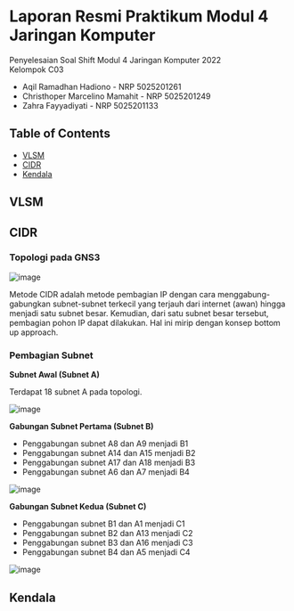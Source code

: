 # Laporan Resmi Praktikum Modul 4 Jaringan Komputer

Penyelesaian Soal Shift Modul 4 Jaringan Komputer 2022 <br>
Kelompok C03
- Aqil Ramadhan Hadiono - NRP 5025201261
- Christhoper Marcelino Mamahit - NRP 5025201249
- Zahra Fayyadiyati - NRP 5025201133

## Table of Contents
* [VLSM](#vlsm)
* [CIDR](#cidr)
* [Kendala](#kendala)

## VLSM

## CIDR
### Topologi pada GNS3

![image](https://user-images.githubusercontent.com/34309557/203185983-fee42a6f-93a9-4460-9a29-25d9522f84b3.png)

Metode CIDR adalah metode pembagian IP dengan cara menggabung-gabungkan subnet-subnet terkecil yang terjauh dari internet (awan) hingga menjadi satu subnet besar. Kemudian, dari satu subnet besar tersebut, pembagian pohon IP dapat dilakukan. Hal ini mirip dengan konsep bottom up approach.

### Pembagian Subnet

**Subnet Awal (Subnet A)**

Terdapat  18 subnet A pada topologi.

![image](https://user-images.githubusercontent.com/34309557/203200840-c2415e28-d268-491f-9ae6-e8dd565dc8ca.png)

**Gabungan Subnet Pertama (Subnet B)**

- Penggabungan subnet A8 dan A9 menjadi B1
- Penggabungan subnet A14 dan A15 menjadi B2
- Penggabungan subnet A17 dan A18 menjadi B3
- Penggabungan subnet A6 dan A7 menjadi B4

![image](https://user-images.githubusercontent.com/34309557/203201915-25e91ca9-ea3d-4d6b-8313-162b9cd09c09.png)

**Gabungan Subnet Kedua (Subnet C)**

- Penggabungan subnet B1 dan A1 menjadi C1
- Penggabungan subnet B2 dan A13 menjadi C2
- Penggabungan subnet B3 dan A16 menjadi C3
- Penggabungan subnet B4 dan A5 menjadi C4

![image](https://user-images.githubusercontent.com/34309557/203203185-cdb58712-7291-4b57-8f65-01fe1664d1d3.png)




## Kendala
